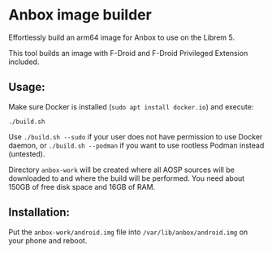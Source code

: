 # Anbox image builder

Effortlessly build an arm64 image for Anbox to use on the Librem 5.

This tool builds an image with F-Droid and F-Droid Privileged Extension included.

## Usage:

Make sure Docker is installed (`sudo apt install docker.io`) and execute:

```
./build.sh
```

Use `./build.sh --sudo` if your user does not have permission to use Docker daemon, or `./build.sh --podman` if you want to use rootless Podman instead (untested).

Directory `anbox-work` will be created where all AOSP sources will be downloaded to and where the build will be performed. You need about 150GB of free disk space and 16GB of RAM.

## Installation:

Put the `anbox-work/android.img` file into `/var/lib/anbox/android.img` on your phone and reboot.
